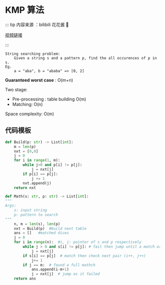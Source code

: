 # KMP 算法

::: tip
内容来源 ：bilibili 花花酱 :tada:

[视频链接](https://www.bilibili.com/video/BV1PA411h7VY?from=search&seid=14633182677430781061)

:::

```
String searching problem:
	Given a string s and a pattern p, find the all occurences of p in s.
Eg.
	a = "aba", b = "ababa" => [0, 2] 
```

**Guaranteed worst case** : O(m+n)

Two stage:

- Pre-processing : table building O(m)
- Matching: O(n)

Space complexity: O(m)

## 代码模板

```python
def Build(p: str) -> List[int]:
	m = len(p)
	nxt = [0,0]
	j = 0
	for i in range(1, m):
        while j>0 and p[i] != p[j]:
            j = nxt[j]
        if p[i] == p[j]:
            j += 1
        nxt.append(j)
    return nxt
```

```python
def Math(s: str, p: str) -> List[int]:
"""
Args:
	s: input string
	p: pattern to search
"""
	n, m = len(s), len(p)				
	nxt = Build(p) 	#build next table
	ans = []   #matched dices
	j = 0		
	for i in range(n):  #i, j: pointer of s and p respectively
		while j > 0 and s[i] != p[j]: # fail then jump until a match or j==0
			j = nxt[j]
		if s[i] == p[j]  # match then check next pair (i++, j++)
			j+= 1
		if j == m:	# found a full mathch
			ans.append(i-m+1)
			j = nxt[j]  # jump as it failed
	return ans
```









